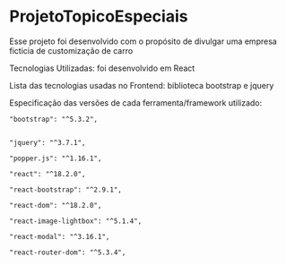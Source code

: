 # ProjetoTopicoEspeciais

Esse projeto foi desenvolvido  com o propósito de divulgar uma empresa ficticia de customização de carro

Tecnologias Utilizadas: foi desenvolvido em React





Lista das tecnologias usadas no Frontend: biblioteca bootstrap e jquery





Especificação das versões de cada ferramenta/framework utilizado: 

    "bootstrap": "^5.3.2",

    
    "jquery": "^3.7.1",
    
    "popper.js": "^1.16.1",

    "react": "^18.2.0",
    
    "react-bootstrap": "^2.9.1",
    
    "react-dom": "^18.2.0",
    
    "react-image-lightbox": "^5.1.4",
    
    "react-modal": "^3.16.1",

    "react-router-dom": "^5.3.4",

